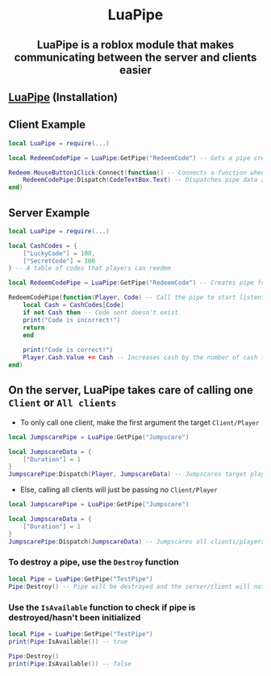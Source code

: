 <h1 align="center">LuaPipe</h1>

<h2 align="center">LuaPipe is a roblox module that makes communicating between the server and clients easier</h2>

## [LuaPipe](https://github.com/haski333/LuaPipe/blob/main/LuaPipe.lua) (Installation)

## Client Example
```lua
local LuaPipe = require(...)

local RedeemCodePipe = LuaPipe:GetPipe("RedeemCode") -- Gets a pipe created from the server by a name

Redeem.MouseButton1Click:Connect(function() -- Connects a function when the reedem button is clicked
    RedeemCodePipe:Dispatch(CodeTextBox.Text) -- Dispatches pipe data and sends parameters to the receiver
end)
```
## Server Example
```lua
local LuaPipe = require(...)

local CashCodes = {
    ["LuckyCode"] = 100,
    ["SecretCode"] = 100
} -- A table of codes that players can reedem

local RedeemCodePipe = LuaPipe:GetPipe("RedeemCode") -- Creates pipe for communication

RedeemCodePipe(function(Player, Code) -- Call the pipe to start listening and set your callback
    local Cash = CashCodes[Code]
    if not Cash then -- Code sent doesn't exist
	print("Code is incorrect!")
	return
    end
	
    print("Code is correct!")
    Player.Cash.Value += Cash -- Increases cash by the number of cash from the code
end)
```
## On the server, LuaPipe takes care of calling one **`Client`** or `All clients`

- To only call one client, make the first argument the target `Client/Player`
```lua
local JumpscarePipe = LuaPipe:GetPipe("Jumpscare")

local JumpscareData = {
    ["Duration"] = 1
}
JumpscarePipe:Dispatch(Player, JumpscareData) -- Jumpscares target player
```
- Else, calling all clients will just be passing no `Client/Player`
```lua
local JumpscarePipe = LuaPipe:GetPipe("Jumpscare")

local JumpscareData = {
    ["Duration"] = 1
}
JumpscarePipe:Dispatch(JumpscareData) -- Jumpscares all clients/players
```
### To destroy a pipe, use the `Destroy` function
```lua
local Pipe = LuaPipe:GetPipe("TestPipe")
Pipe:Destroy() -- Pipe will be destroyed and the server/client will not longer receive data
```
### Use the `IsAvailable` function to check if pipe is destroyed/hasn't been initialized
```lua
local Pipe = LuaPipe:GetPipe("TestPipe")
print(Pipe:IsAvailable()) -- true

Pipe:Destroy()
print(Pipe:IsAvailable()) -- false
```

